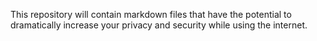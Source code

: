 This repository will contain markdown files that have the potential to dramatically increase your privacy and security while using the internet.
